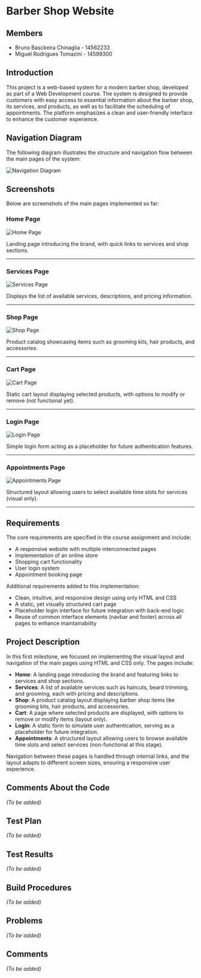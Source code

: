 # Barber Shop Website

## Members

- Bruno Basckeira Chinaglia - 14562233
- Miguel Rodrigues Tomazini - 14599300

## Introduction

This project is a web-based system for a modern barber shop, developed as part of a Web Development course. The system is designed to provide customers with easy access to essential information about the barber shop, its services, and products, as well as to facilitate the scheduling of appointments. The platform emphasizes a clean and user-friendly interface to enhance the customer experience.

## Navigation Diagram

The following diagram illustrates the structure and navigation flow between the main pages of the system:

![Navigation Diagram](./images/navigationDiagram.png)

## Screenshots

Below are screenshots of the main pages implemented so far:

### Home Page

![Home Page](./screenshots/home.png)

Landing page introducing the brand, with quick links to services and shop sections.

---

### Services Page

![Services Page](./screenshots/services.png)

Displays the list of available services, descriptions, and pricing information.

---

### Shop Page

![Shop Page](./screenshots/shop.png)

Product catalog showcasing items such as grooming kits, hair products, and accessories.

---

### Cart Page

![Cart Page](./screenshots/cart.png)

Static cart layout displaying selected products, with options to modify or remove (not functional yet).

---

### Login Page

![Login Page](./screenshots/login.png)

Simple login form acting as a placeholder for future authentication features.

---

### Appointments Page

![Appointments Page](./screenshots/appointments.png)

Structured layout allowing users to select available time slots for services (visual only).

---

## Requirements

The core requirements are specified in the course assignment and include:

- A responsive website with multiple interconnected pages
- Implementation of an online store
- Shopping cart functionality
- User login system
- Appointment booking page

Additional requirements added to this implementation:

- Clean, intuitive, and responsive design using only HTML and CSS
- A static, yet visually structured cart page
- Placeholder login interface for future integration with back-end logic
- Reuse of common interface elements (navbar and footer) across all pages to enhance maintainability

## Project Description

In this first milestone, we focused on implementing the visual layout and navigation of the main pages using HTML and CSS only. The pages include:

- **Home**: A landing page introducing the brand and featuring links to services and shop sections.
- **Services**: A list of available services such as haircuts, beard trimming, and grooming, each with pricing and descriptions.
- **Shop**: A product catalog layout displaying barber shop items like grooming kits, hair products, and accessories.
- **Cart**: A page where selected products are displayed, with options to remove or modify items (layout only).
- **Login**: A static form to simulate user authentication, serving as a placeholder for future integration.
- **Appointments**: A structured layout allowing users to browse available time slots and select services (non-functional at this stage).

Navigation between these pages is handled through internal links, and the layout adapts to different screen sizes, ensuring a responsive user experience.

## Comments About the Code

_(To be added)_

## Test Plan

_(To be added)_

## Test Results

_(To be added)_

## Build Procedures

_(To be added)_

## Problems

_(To be added)_

## Comments

_(To be added)_
